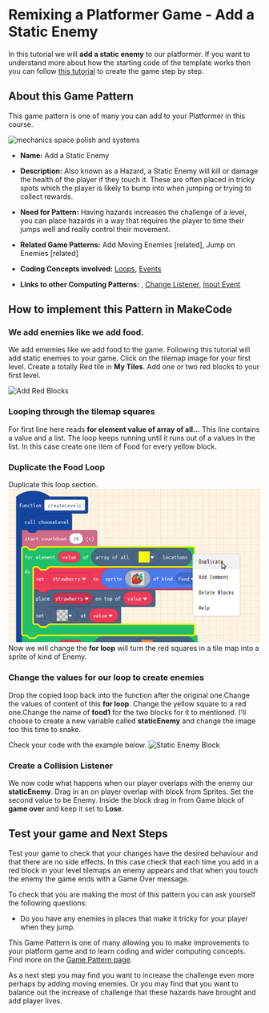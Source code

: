 # Remixing a Platformer Game - Add a Static Enemy

In this tutorial we will **add a static enemy** to our platformer.
If you want to understand more about how the starting code of the template works then you can follow [this tutorial](https://arcade.makecode.com/beta#tutorial:https://github.com/mickfuzz/makecode-platformer-101)
 to create the game step by step.

## About this Game Pattern

This game pattern is one of many you can add to your Platformer in this course.

![mechanics space polish and systems](https://raw.githubusercontent.com/mickfuzz/getting-started-making-a-platformer-test1/master/images/patterns/gamemechanic_extralives_800.png)

* **Name:** Add a Static Enemy

* **Description:** Also known as a Hazard, a Static Enemy will kill or damage the health of the player if they touch it. These are often placed in tricky spots which the player is likely to bump into when jumping or trying to collect rewards.  

* **Need for Pattern:** Having hazards increases the challenge of a level, you can place hazards in a way that requires the player to time their jumps well and really control their movement.

* **Related Game Patterns:** Add Moving Enemies [related], Jump on Enemies [related]

* **Coding Concepts involved:** [Loops](learningDimensions#loops), [Events](learningDimensions#events)

* **Links to other Computing Patterns:** , [Change Listener](learningDimensions#change-listener), [Input Event](learningDimensions#input-event)  

## How to implement this Pattern in MakeCode

### We add enemies like we add food.
We add ememies like we add food to the game. Following this tutorial will add static enemies to your game.
Click on the tilemap image for your first level. Create a totally Red tile in **My Tiles**.
Add one or two red blocks to your first level.  

![Add Red Blocks](https://raw.githubusercontent.com/mickfuzz/makecode-platformer-add-an-enemy/master/images/addStaticEnemy.png)


### Looping through the tilemap squares 
For first line here reads **for element value of array of all...**
This line contains a value and a list. The loop keeps running until it runs out of a values in the list.
In this case create one item of Food for every yellow block. 
### Duplicate the Food Loop
Duplicate this loop section. 
![Duplicate loop ](https://raw.githubusercontent.com/mickfuzz/makecode-platformer-add-an-enemy/master/images/duplicate_loop_ae_1.png)
Now we will change the **for loop** will turn the red squares in a tile map into a sprite of kind of Enemy.

### Change the values for our loop to create enemies

Drop the copied loop back into the function after the original one.Change the values of content of this **for loop**. 
Change the yellow square to a red one.Change the name of **food1** for the two blocks for it to mentioned. 
I'll choose to create a new variable called **staticEnemy** and change the image too this time to snake.

Check your code with the example below.
![Static Enemy Block](https://raw.githubusercontent.com/mickfuzz/makecode-platformer-add-an-enemy/master/images/addStaticEnemy2.png)

### Create a Collision Listener

We now code what happens when our player overlaps with the enemy our **staticEnemy**.
Drag in an on player overlap with block from Sprites. Set the second value to be Enemy.
Inside the block drag in from Game block of **game over** and keep it set to **Lose**.

## Test your game and Next Steps

Test your game to check that your changes have the desired behaviour and that there are no side effects.
In this case check that each time you add in a red block in your level tilemaps an enemy appears
and that when you touch the enemy the game ends with a Game Over message.

To check that you are making the most of this pattern you can ask yourself the following questions:

* Do you have any enemies in places that make it tricky for your player when they jump. 

This Game Pattern is one of many allowing you to make improvements to your platform game and to learn coding and wider computing concepts. 
Find more on the [Game Pattern page](gamePatterns.md). 

As a next step you may find you want to increase the challenge even more perhaps by adding moving enemies. Or you may find
that you want to balance out the increase of challenge that these hazards have brought and add player lives.
